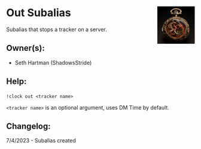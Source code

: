 <h1>Out Subalias<img align="right" src="../image.png" width="100px"></h1>

Subalias that stops a tracker on a server.

## Owner(s):
- Seth Hartman (ShadowsStride)

## Help:
`!clock out <tracker name>`

`<tracker name>` is an optional argument, uses DM Time by default.

## Changelog:
7/4/2023 - Subalias created